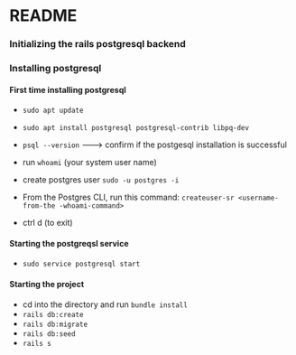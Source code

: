 # README

### Initializing the rails postgresql backend

### Installing postgresql 


#### First time installing postgresql 

- `sudo apt update`
- `sudo apt install postgresql postgresql-contrib libpq-dev`
- `psql --version` ---> confirm if the postgesql installation is successful

- run  `whoami` (your system user name)

- create postgres user `sudo -u postgres -i`

- From the Postgres CLI, run this command: `createuser-sr <username-from-the -whoami-command>`  

- ctrl d (to exit)

#### Starting the postgreqsl service

- `sudo service postgresql start`

#### Starting the project

- cd into the directory and run `bundle install`
- `rails db:create`
- `rails db:migrate`
-  `rails db:seed`
- `rails s` 
